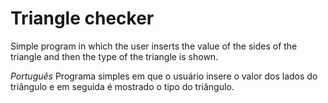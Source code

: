 # Triangle checker

 Simple program in which the user inserts the value of the sides of the triangle and then the type of the triangle is shown.
 
 *Português*
 Programa simples em que o usuário insere o valor dos lados do triângulo e em seguida é mostrado o tipo do triângulo.
